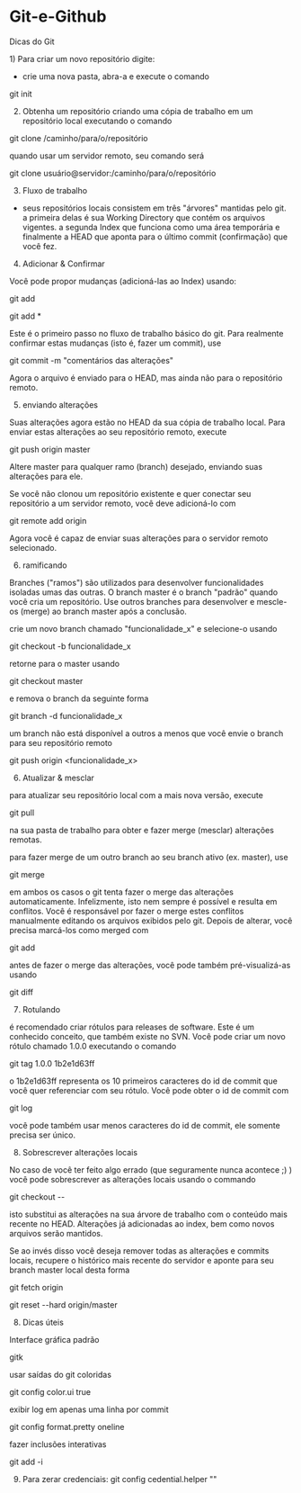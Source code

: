 # Git-e-Github
Dicas do Git
<p>
  1) Para criar um novo repositório digite:

- crie uma nova pasta, abra-a e execute o comando

git init



2) Obtenha um repositório criando uma cópia de trabalho em um repositório local executando o comando

git clone /caminho/para/o/repositório

quando usar um servidor remoto, seu comando será

git clone usuário@servidor:/caminho/para/o/repositório



3) Fluxo de trabalho

- seus repositórios locais consistem em três "árvores" mantidas pelo git. a primeira delas é sua Working Directory que contém os arquivos vigentes. a segunda Index que funciona como uma área temporária e finalmente a HEAD que aponta para o último commit (confirmação) que você fez. 



4) Adicionar & Confirmar

Você pode propor mudanças (adicioná-las ao Index) usando:

git add <arquivo>

git add *

Este é o primeiro passo no fluxo de trabalho básico do git. Para realmente confirmar estas mudanças (isto é, fazer um commit), use

git commit -m "comentários das alterações"

Agora o arquivo é enviado para o HEAD, mas ainda não para o repositório remoto.



5) enviando alterações

Suas alterações agora estão no HEAD da sua cópia de trabalho local. Para enviar estas alterações ao seu repositório remoto, execute

git push origin master

Altere master para qualquer ramo (branch) desejado, enviando suas alterações para ele.



Se você não clonou um repositório existente e quer conectar seu repositório a um servidor remoto, você deve adicioná-lo com

git remote add origin <servidor>

Agora você é capaz de enviar suas alterações para o servidor remoto selecionado.



6) ramificando

Branches ("ramos") são utilizados para desenvolver funcionalidades isoladas umas das outras. O branch master é o branch "padrão" quando você cria um repositório. Use outros branches para desenvolver e mescle-os (merge) ao branch master após a conclusão. 



crie um novo branch chamado "funcionalidade_x" e selecione-o usando

git checkout -b funcionalidade_x

retorne para o master usando

git checkout master

e remova o branch da seguinte forma

git branch -d funcionalidade_x

um branch não está disponível a outros a menos que você envie o branch para seu repositório remoto

git push origin <funcionalidade_x>



6) Atualizar & mesclar

para atualizar seu repositório local com a mais nova versão, execute

git pull

na sua pasta de trabalho para obter e fazer merge (mesclar) alterações remotas.

para fazer merge de um outro branch ao seu branch ativo (ex. master), use

git merge <branch>

em ambos os casos o git tenta fazer o merge das alterações automaticamente. Infelizmente, isto nem sempre é possível e resulta em conflitos. Você é responsável por fazer o merge estes conflitos manualmente editando os arquivos exibidos pelo git. Depois de alterar, você precisa marcá-los como merged com

git add <arquivo>

antes de fazer o merge das alterações, você pode também pré-visualizá-as usando

git diff <branch origem> <branch destino>



7) Rotulando

é recomendado criar rótulos para releases de software. Este é um conhecido conceito, que também existe no SVN. Você pode criar um novo rótulo chamado 1.0.0 executando o comando

git tag 1.0.0 1b2e1d63ff

o 1b2e1d63ff representa os 10 primeiros caracteres do id de commit que você quer referenciar com seu rótulo. Você pode obter o id de commit com

git log

você pode também usar menos caracteres do id de commit, ele somente precisa ser único.



8) Sobrescrever alterações locais

No caso de você ter feito algo errado (que seguramente nunca acontece ;) ) você pode sobrescrever as alterações locais usando o commando

git checkout -- <arquivo>

isto substitui as alterações na sua árvore de trabalho com o conteúdo mais recente no HEAD. Alterações já adicionadas ao index, bem como novos arquivos serão mantidos.



Se ao invés disso você deseja remover todas as alterações e commits locais, recupere o histórico mais recente do servidor e aponte para seu branch master local desta forma

git fetch origin

git reset --hard origin/master



8) Dicas úteis

Interface gráfica padrão

gitk

usar saídas do git coloridas

git config color.ui true

exibir log em apenas uma linha por commit

git config format.pretty oneline

fazer inclusões interativas

git add -i



9) Para zerar credenciais: git config cedential.helper ""

</p>

